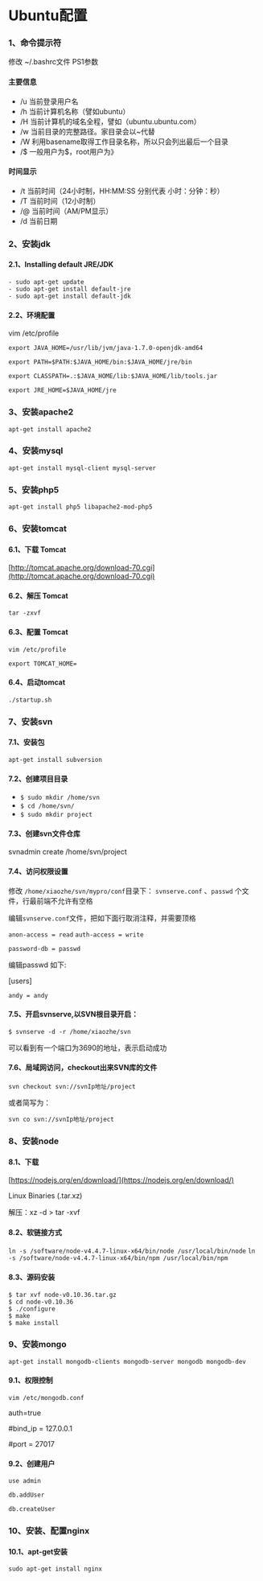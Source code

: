 # Ubuntu配置

### 1、命令提示符

修改 ~/.bashrc文件 PS1参数

#### 主要信息
- /u 当前登录用户名
- /h 当前计算机名称（譬如ubuntu）
- /H 当前计算机的域名全程，譬如（ubuntu.ubuntu.com）
- /w 当前目录的完整路径。家目录会以~代替
- /W 利用basename取得工作目录名称，所以只会列出最后一个目录
- /$ 一般用户为$，root用户为》
　　
#### 时间显示
- /t 当前时间（24小时制，HH:MM:SS 分别代表 小时：分钟：秒）
- /T 当前时间（12小时制）
- /@ 当前时间（AM/PM显示）
- /d 当前日期


### 2、安装jdk

#### 2.1、Installing default JRE/JDK
```
- sudo apt-get update
- sudo apt-get install default-jre
- sudo apt-get install default-jdk
```

#### 2.2、环境配置

vim /etc/profile

```
export JAVA_HOME=/usr/lib/jvm/java-1.7.0-openjdk-amd64

export PATH=$PATH:$JAVA_HOME/bin:$JAVA_HOME/jre/bin

export CLASSPATH=.:$JAVA_HOME/lib:$JAVA_HOME/lib/tools.jar

export JRE_HOME=$JAVA_HOME/jre
```

### 3、安装apache2

`apt-get install apache2`

### 4、安装mysql

`apt-get install mysql-client mysql-server`

### 5、安装php5

`apt-get install php5 libapache2-mod-php5`

### 6、安装tomcat

#### 6.1、下载 Tomcat

[http://tomcat.apache.org/download-70.cgi](http://tomcat.apache.org/download-70.cgi)

#### 6.2、解压 Tomcat

`tar -zxvf `

#### 6.3、配置 Tomcat

`vim /etc/profile`

`export TOMCAT_HOME=`

#### 6.4、启动tomcat

`./startup.sh`

### 7、安装svn

#### 7.1、安装包

`apt-get install subversion`

#### 7.2、创建项目目录

- `$ sudo mkdir /home/svn`
- `$ cd /home/svn/`
- `$ sudo mkdir project`

#### 7.3、创建svn文件仓库

svnadmin create /home/svn/project

#### 7.4、访问权限设置

修改 `/home/xiaozhe/svn/mypro/conf`目录下： 
`svnserve.conf` 、`passwd` 个文件，行最前端不允许有空格 

编辑`svnserve.conf`文件，把如下面行取消注释，并需要顶格

`anon-access = read`
`auth-access = write`

`password-db = passwd `


编辑passwd  如下: 

[users] 

`andy = andy `

#### 7.5、开启svnserve,以SVN根目录开启： 

`$ svnserve -d -r /home/xiaozhe/svn`

可以看到有一个端口为3690的地址，表示启动成功

#### 7.6、局域网访问，checkout出来SVN库的文件

`svn checkout svn://svnIp地址/project`

或者简写为： 

`svn co svn://svnIp地址/project`

### 8、安装node

#### 8.1、下载

[https://nodejs.org/en/download/](https://nodejs.org/en/download/)

Linux Binaries (.tar.xz)

解压：xz -d >  tar -xvf

#### 8.2、软链接方式

`ln -s /software/node-v4.4.7-linux-x64/bin/node /usr/local/bin/node`
`ln -s /software/node-v4.4.7-linux-x64/bin/npm /usr/local/bin/npm`

#### 8.3、源码安装

    $ tar xvf node-v0.10.36.tar.gz 
    $ cd node-v0.10.36 
    $ ./configure 
    $ make 
    $ make install 

### 9、安装mongo

`apt-get install mongodb-clients mongodb-server mongodb mongodb-dev`

#### 9.1、权限控制

`vim /etc/mongodb.conf`

auth=true

#bind_ip = 127.0.0.1

#port = 27017

#### 9.2、创建用户

`use admin`

`db.addUser`

`db.createUser`

### 10、安装、配置nginx

#### 10.1、apt-get安装

	sudo apt-get install nginx

 